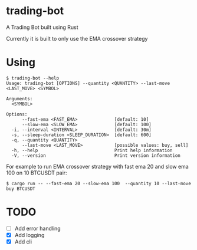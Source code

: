 # trading-bot
A Trading Bot built using Rust

Currently it is built to only use the EMA crossover strategy

# Using

```
$ trading-bot --help
Usage: trading-bot [OPTIONS] --quantity <QUANTITY> --last-move <LAST_MOVE> <SYMBOL>

Arguments:
  <SYMBOL>  

Options:
      --fast-ema <FAST_EMA>              [default: 10]
      --slow-ema <SLOW_EMA>              [default: 100]
  -i, --interval <INTERVAL>              [default: 30m]
  -s, --sleep-duration <SLEEP_DURATION>  [default: 600]
  -q, --quantity <QUANTITY>              
      --last-move <LAST_MOVE>            [possible values: buy, sell]
  -h, --help                             Print help information
  -V, --version                          Print version information
```

For example to run EMA crossover strategy with fast ema 20 and slow ema 100 on 10 BTCUSDT pair: 
```
$ cargo run -- --fast-ema 20 --slow-ema 100  --quantity 10 --last-move buy BTCUSDT
```

# TODO
- [ ] Add error handling
- [x] Add logging
- [x] Add cli
